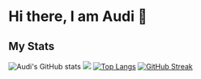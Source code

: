 # Hi there, I am Audi 👋

## My Stats
![Audi's GitHub stats](https://github-readme-stats.vercel.app/api?username=AudiWu)
![](https://leetcard.jacoblin.cool/audiwu321)
[![Top Langs](https://github-readme-stats.vercel.app/api/top-langs/?username=AudiWu&layout=compact&theme=vision-friendly-dark)](https://github.com/anuraghazra/github-readme-stats)
[![GitHub Streak](http://github-readme-streak-stats.herokuapp.com?user=AudiWu&theme=dark&background=000000)](https://git.io/streak-stats)
<!--
**AudiWu/AudiWu** is a ✨ _special_ ✨ repository because its `README.md` (this file) appears on your GitHub profile.

Here are some ideas to get you started:

- 🔭 I’m currently working on ...
- 🌱 I’m currently learning ...
- 👯 I’m looking to collaborate on ...
- 🤔 I’m looking for help with ...
- 💬 Ask me about ...
- 📫 How to reach me: ...
- 😄 Pronouns: ...
- ⚡ Fun fact: ...
-->
